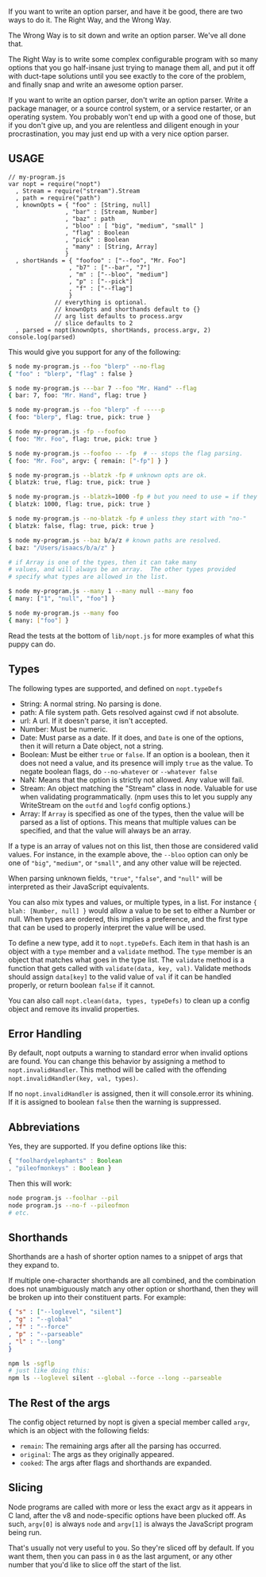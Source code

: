 If you want to write an option parser, and have it be good, there are
two ways to do it.  The Right Way, and the Wrong Way.

The Wrong Way is to sit down and write an option parser.  We've all done
that.

The Right Way is to write some complex configurable program with so many
options that you go half-insane just trying to manage them all, and put
it off with duct-tape solutions until you see exactly to the core of the
problem, and finally snap and write an awesome option parser.

If you want to write an option parser, don't write an option parser.
Write a package manager, or a source control system, or a service
restarter, or an operating system.  You probably won't end up with a
good one of those, but if you don't give up, and you are relentless and
diligent enough in your procrastination, you may just end up with a very
nice option parser.




<extoc></extoc>

## USAGE

    // my-program.js
    var nopt = require("nopt")
      , Stream = require("stream").Stream
      , path = require("path")
      , knownOpts = { "foo" : [String, null]
                    , "bar" : [Stream, Number]
                    , "baz" : path
                    , "bloo" : [ "big", "medium", "small" ]
                    , "flag" : Boolean
                    , "pick" : Boolean
                    , "many" : [String, Array]
                    }
      , shortHands = { "foofoo" : ["--foo", "Mr. Foo"]
                     , "b7" : ["--bar", "7"]
                     , "m" : ["--bloo", "medium"]
                     , "p" : ["--pick"]
                     , "f" : ["--flag"]
                     }
                 // everything is optional.
                 // knownOpts and shorthands default to {}
                 // arg list defaults to process.argv
                 // slice defaults to 2
      , parsed = nopt(knownOpts, shortHands, process.argv, 2)
    console.log(parsed)

This would give you support for any of the following:

```bash
$ node my-program.js --foo "blerp" --no-flag
{ "foo" : "blerp", "flag" : false }

$ node my-program.js ---bar 7 --foo "Mr. Hand" --flag
{ bar: 7, foo: "Mr. Hand", flag: true }

$ node my-program.js --foo "blerp" -f -----p
{ foo: "blerp", flag: true, pick: true }

$ node my-program.js -fp --foofoo
{ foo: "Mr. Foo", flag: true, pick: true }

$ node my-program.js --foofoo -- -fp  # -- stops the flag parsing.
{ foo: "Mr. Foo", argv: { remain: ["-fp"] } }

$ node my-program.js --blatzk -fp # unknown opts are ok.
{ blatzk: true, flag: true, pick: true }

$ node my-program.js --blatzk=1000 -fp # but you need to use = if they have a value
{ blatzk: 1000, flag: true, pick: true }

$ node my-program.js --no-blatzk -fp # unless they start with "no-"
{ blatzk: false, flag: true, pick: true }

$ node my-program.js --baz b/a/z # known paths are resolved.
{ baz: "/Users/isaacs/b/a/z" }

# if Array is one of the types, then it can take many
# values, and will always be an array.  The other types provided
# specify what types are allowed in the list.

$ node my-program.js --many 1 --many null --many foo
{ many: ["1", "null", "foo"] }

$ node my-program.js --many foo
{ many: ["foo"] }
```

Read the tests at the bottom of `lib/nopt.js` for more examples of
what this puppy can do.

## Types

The following types are supported, and defined on `nopt.typeDefs`

* String: A normal string.  No parsing is done.
* path: A file system path.  Gets resolved against cwd if not absolute.
* url: A url.  If it doesn't parse, it isn't accepted.
* Number: Must be numeric.
* Date: Must parse as a date. If it does, and `Date` is one of the options,
  then it will return a Date object, not a string.
* Boolean: Must be either `true` or `false`.  If an option is a boolean,
  then it does not need a value, and its presence will imply `true` as
  the value.  To negate boolean flags, do `--no-whatever` or `--whatever
  false`
* NaN: Means that the option is strictly not allowed.  Any value will
  fail.
* Stream: An object matching the "Stream" class in node.  Valuable
  for use when validating programmatically.  (npm uses this to let you
  supply any WriteStream on the `outfd` and `logfd` config options.)
* Array: If `Array` is specified as one of the types, then the value
  will be parsed as a list of options.  This means that multiple values
  can be specified, and that the value will always be an array.

If a type is an array of values not on this list, then those are
considered valid values.  For instance, in the example above, the
`--bloo` option can only be one of `"big"`, `"medium"`, or `"small"`,
and any other value will be rejected.

When parsing unknown fields, `"true"`, `"false"`, and `"null"` will be
interpreted as their JavaScript equivalents.

You can also mix types and values, or multiple types, in a list.  For
instance `{ blah: [Number, null] }` would allow a value to be set to
either a Number or null.  When types are ordered, this implies a
preference, and the first type that can be used to properly interpret
the value will be used.

To define a new type, add it to `nopt.typeDefs`.  Each item in that
hash is an object with a `type` member and a `validate` method.  The
`type` member is an object that matches what goes in the type list.  The
`validate` method is a function that gets called with `validate(data,
key, val)`.  Validate methods should assign `data[key]` to the valid
value of `val` if it can be handled properly, or return boolean
`false` if it cannot.

You can also call `nopt.clean(data, types, typeDefs)` to clean up a
config object and remove its invalid properties.

## Error Handling

By default, nopt outputs a warning to standard error when invalid
options are found.  You can change this behavior by assigning a method
to `nopt.invalidHandler`.  This method will be called with
the offending `nopt.invalidHandler(key, val, types)`.

If no `nopt.invalidHandler` is assigned, then it will console.error
its whining.  If it is assigned to boolean `false` then the warning is
suppressed.

## Abbreviations

Yes, they are supported.  If you define options like this:

```javascript
{ "foolhardyelephants" : Boolean
, "pileofmonkeys" : Boolean }
```

Then this will work:

```bash
node program.js --foolhar --pil
node program.js --no-f --pileofmon
# etc.
```

## Shorthands

Shorthands are a hash of shorter option names to a snippet of args that
they expand to.

If multiple one-character shorthands are all combined, and the
combination does not unambiguously match any other option or shorthand,
then they will be broken up into their constituent parts.  For example:

```json
{ "s" : ["--loglevel", "silent"]
, "g" : "--global"
, "f" : "--force"
, "p" : "--parseable"
, "l" : "--long"
}
```

```bash
npm ls -sgflp
# just like doing this:
npm ls --loglevel silent --global --force --long --parseable
```

## The Rest of the args

The config object returned by nopt is given a special member called
`argv`, which is an object with the following fields:

* `remain`: The remaining args after all the parsing has occurred.
* `original`: The args as they originally appeared.
* `cooked`: The args after flags and shorthands are expanded.

## Slicing

Node programs are called with more or less the exact argv as it appears
in C land, after the v8 and node-specific options have been plucked off.
As such, `argv[0]` is always `node` and `argv[1]` is always the
JavaScript program being run.

That's usually not very useful to you.  So they're sliced off by
default.  If you want them, then you can pass in `0` as the last
argument, or any other number that you'd like to slice off the start of
the list.
